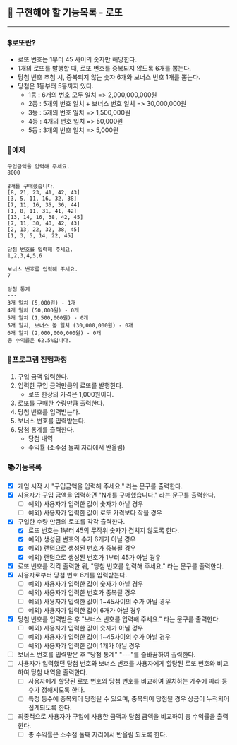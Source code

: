 ## 🚀 구현해야 할 기능목록 - 로또
___

### 💲로또란?
- 로또 번호는 1부터 45 사이의 숫자만 해당한다.
- 1개의 로또를 발행할 때, 로또 번호를 중복되지 않도록 6개를 뽑는다.
- 당첨 번호 추첨 시, 중복되지 않는 숫자 6개와 보너스 번호 1개를 뽑는다.
- 당첨은 1등부터 5등까지 있다.
  - 1등 : 6개의 번호 모두 일치 => 2,000,000,000원
  - 2등 : 5개의 번호 일치 + 보너스 번호 일치 => 30,000,000원
  - 3등 : 5개의 번호 일치 => 1,500,000원
  - 4등 : 4개의 번호 일치 => 50,000원
  - 5등 : 3개의 번호 일치 => 5,000원

### 🔭예제

    구입금액을 입력해 주세요.
    8000
    
    8개를 구매했습니다.
    [8, 21, 23, 41, 42, 43]
    [3, 5, 11, 16, 32, 38]
    [7, 11, 16, 35, 36, 44]
    [1, 8, 11, 31, 41, 42]
    [13, 14, 16, 38, 42, 45]
    [7, 11, 30, 40, 42, 43]
    [2, 13, 22, 32, 38, 45]
    [1, 3, 5, 14, 22, 45]
    
    당첨 번호를 입력해 주세요.
    1,2,3,4,5,6
    
    보너스 번호를 입력해 주세요.
    7
    
    당첨 통계
    ---
    3개 일치 (5,000원) - 1개
    4개 일치 (50,000원) - 0개
    5개 일치 (1,500,000원) - 0개
    5개 일치, 보너스 볼 일치 (30,000,000원) - 0개
    6개 일치 (2,000,000,000원) - 0개
    총 수익률은 62.5%입니다.

### 📌프로그램 진행과정
1) 구입 금액 입력한다.
2) 입력한 구입 금액만큼의 로또를 발행한다.
   - 로또 한장의 가격은 1,000원이다.
3) 로또를 구매한 수량만큼 출력한다.
4) 당첨 번호를 입력받는다.
5) 보너스 번호를 입력받는다.
6) 당첨 통계를 출력한다.
   - 당첨 내역
   - 수익률 (소수점 둘째 자리에서 반올림)

### 📚기능목록
- [x] 게임 시작 시 "구입금액을 입력해 주세요." 라는 문구를 출력한다.
- [x] 사용자가 구입 금액을 입력하면 "N개를 구매했습니다." 라는 문구를 출력한다.
  - [ ] 예외) 사용자가 입력한 값이 숫자가 아닐 경우
  - [ ] 예외) 사용자가 입력한 값이 로또 가격보다 작을 경우
- [x] 구입한 수량 만큼의 로또를 각각 출력한다.
  - [x] 로또 번호는 1부터 45의 무작위 숫자가 겹치지 않도록 한다.
  - [x] 예외) 생성된 번호의 수가 6개가 아닐 경우
  - [x] 예외) 랜덤으로 생성된 번호가 중복될 경우
  - [x] 예외) 랜덤으로 생성된 번호가 1부터 45가 아닐 경우
- [x] 로또 번호를 각각 출력한 뒤, "당첨 번호를 입력해 주세요." 라는 문구를 출력한다. 
- [x] 사용자로부터 당첨 번호 6개를 입력받는다.
  - [ ] 예외) 사용자가 입력한 값이 숫자가 아닐 경우
  - [ ] 예외) 사용자가 입력한 번호가 중복될 경우
  - [ ] 예외) 사용자가 입력한 값이 1~45사이의 수가 아닐 경우
  - [ ] 예외) 사용자가 입력한 값이 6개가 아닐 경우
- [x] 당첨 번호를 입력받은 후 "보너스 번호를 입력해 주세요." 라는 문구를 출력한다.
  - [ ] 예외) 사용자가 입력한 값이 숫자가 아닐 경우
  - [ ] 예외) 사용자가 입력한 값이 1~45사이의 수가 아닐 경우
  - [ ] 예외) 사용자가 입력한 값이 1개가 아닐 경우
- [ ] 보너스 번호를 입력받은 후 "당첨 통계" "---"를 줄바꿈하여 출력한다.
- [ ] 사용자가 입력했던 당첨 번호와 보너스 번호를 사용자에게 할당된 로또 번호와 비교하여 당첨 내역을 출력한다.
  - [ ] 사용자에게 할당된 로또 번호와 당첨 번호를 비교하여 일치하는 개수에 따라 등수가 정해지도록 한다.
  - [ ] 특정 등수에 중복되어 당첨될 수 있으며, 중복되어 당첨될 경우 상금이 누적되어 집계되도록 한다.
- [ ] 최종적으로 사용자가 구입에 사용한 금액과 당첨 금액을 비교하여 총 수익률을 출력한다.
  - [ ] 총 수익률은 소수점 둘째 자리에서 반올림 되도록 한다.

